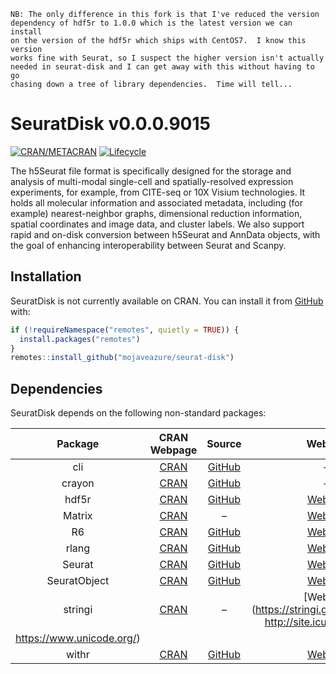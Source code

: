 
<!-- README.md is generated from README.Rmd. Please edit that file -->

```
NB: The only difference in this fork is that I've reduced the version 
dependency of hdf5r to 1.0.0 which is the latest version we can install
on the version of the hdf5r which ships with CentOS7.  I know this version
works fine with Seurat, so I suspect the higher version isn't actually 
needed in seurat-disk and I can get away with this without having to go
chasing down a tree of library dependencies.  Time will tell...
```


# SeuratDisk v0.0.0.9015

<!-- badges: start -->

[![CRAN/METACRAN](https://img.shields.io/cran/v/SeuratDisk)](https://cran.r-project.org/package=SeuratDisk)
[![Lifecycle](https://img.shields.io/badge/lifecycle-experimental-orange.svg)](https://github.com/mojaveazure/seurat-disk)
<!-- badges: end -->

<!-- Interfaces for HDF5-based Single Cell File Formats -->

The h5Seurat file format is specifically designed for the storage and
analysis of multi-modal single-cell and spatially-resolved expression
experiments, for example, from CITE-seq or 10X Visium technologies. It
holds all molecular information and associated metadata, including (for
example) nearest-neighbor graphs, dimensional reduction information,
spatial coordinates and image data, and cluster labels. We also support
rapid and on-disk conversion between h5Seurat and AnnData objects, with
the goal of enhancing interoperability between Seurat and Scanpy.

## Installation

SeuratDisk is not currently available on CRAN. You can install it from
[GitHub](https://github.com/mojaveazure/seurat-disk) with:

``` r
if (!requireNamespace("remotes", quietly = TRUE)) {
  install.packages("remotes")
}
remotes::install_github("mojaveazure/seurat-disk")
```

## Dependencies

SeuratDisk depends on the following non-standard packages:

|           Package           |                      CRAN Webpage                       |                         Source                         |                                   Website                                    |
| :-------------------------: | :-----------------------------------------------------: | :----------------------------------------------------: | :--------------------------------------------------------------------------: |
|             cli             |     [CRAN](https://cran.r-project.org/package=cli)      |     [GitHub](https://github.com/r-lib/cli#readme)      |                                      –                                       |
|           crayon            |    [CRAN](https://cran.r-project.org/package=crayon)    |    [GitHub](https://github.com/r-lib/crayon#readme)    |                                      –                                       |
|            hdf5r            |    [CRAN](https://cran.r-project.org/package=hdf5r)     |      [GitHub](https://github.com/hhoeflin/hdf5r)       |                 [Website](https://hhoeflin.github.io/hdf5r/)                 |
|           Matrix            |    [CRAN](https://cran.r-project.org/package=Matrix)    |                           –                            |               [Website](http://Matrix.R-forge.R-project.org/)                |
|             R6              |      [CRAN](https://cran.r-project.org/package=R6)      |         [GitHub](https://github.com/r-lib/R6/)         |                       [Website](https://r6.r-lib.org)                        |
|            rlang            |    [CRAN](https://cran.r-project.org/package=rlang)     |        [GitHub](https://github.com/r-lib/rlang)        |                      [Website](https://rlang.r-lib.org)                      |
|           Seurat            |    [CRAN](https://cran.r-project.org/package=Seurat)    |     [GitHub](https://github.com/satijalab/seurat)      |                   [Website](https://satijalab.org/seurat)                    |
|        SeuratObject         | [CRAN](https://cran.r-project.org/package=SeuratObject) | [GitHub](https://github.com/mojaveazure/seurat-object) |                   [Website](https://satijalab.org/seurat)                    |
|           stringi           |   [CRAN](https://cran.r-project.org/package=stringi)    |                           –                            | \[Website\](<https://stringi.gagolewski.com/> <http://site.icu-project.org/> |
| <https://www.unicode.org/>) |                                                         |                                                        |                                                                              |
|            withr            |    [CRAN](https://cran.r-project.org/package=withr)     |    [GitHub](https://github.com/r-lib/withr#readme)     |                      [Website](https://withr.r-lib.org)                      |
